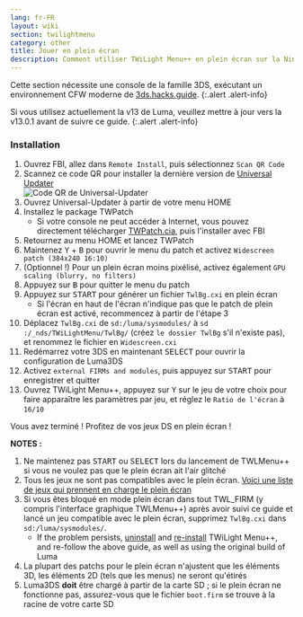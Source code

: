```yaml
---
lang: fr-FR
layout: wiki
section: twilightmenu
category: other
title: Jouer en plein écran
description: Comment utiliser TWiLight Menu++ en plein écran sur la Nintendo 3DS
---
```


Cette section nécessite une console de la famille 3DS, exécutant un environnement CFW moderne de [3ds.hacks.guide](https://3ds.hacks.guide).
{:.alert .alert-info}

Si vous utilisez actuellement la v13 de Luma, veuillez mettre à jour vers la v13.0.1 avant de suivre ce guide.
{:.alert .alert-info}

### Installation
1. Ouvrez FBI, allez dans `Remote Install`, puis sélectionnez `Scan QR Code`
1. Scannez ce code QR pour installer la dernière version de [Universal Updater](https://github.com/Universal-Team/Universal-Updater)<br> ![Code QR de Universal-Updater](https://db.universal-team.net/assets/images/qr/universal-updater-cia.png)
1. Ouvrez Universal-Updater à partir de votre menu HOME
1. Installez le package TWPatch
   - Si votre console ne peut accéder à Internet, vous pouvez directement télécharger [TWPatch.cia](https://gbatemp.net/download/twpatch.37400/version/38832/download?file=302085), puis l'installer avec FBI
1. Retournez au menu HOME et lancez TWPatch
1. Maintenez <kbd class="face">Y</kbd> + <kbd class="face">B</kbd> pour ouvrir le menu du patch et activez `Widescreen patch (384x240 16:10)`
1. (Optionnel !) Pour un plein écran moins pixélisé, activez également `GPU scaling (blurry, no filters)`
1. Appuyez sur <kbd class="face">B</kbd> pour quitter le menu du patch
1. Appuyez sur <kbd>START</kbd> pour générer un fichier `TwlBg.cxi` en plein écran
   - Si l'écran en haut de l'écran n'indique pas que le patch de plein écran est activé, recommencez à partir de l'étape 3
1. Déplacez `TwlBg.cxi` de `sd:/luma/sysmodules/` à `sd :/_nds/TWiLightMenu/TwlBg/` (créez `le dossier TwlBg` s'il n'existe pas), et renommez le fichier en `Widescreen.cxi`
1. Redémarrez votre 3DS en maintenant <kbd>SELECT</kbd> pour ouvrir la configuration de Luma3DS
1. Activez `external FIRMs and modules`, puis appuyez sur <kbd>START</kbd> pour enregistrer et quitter
1. Ouvrez TWiLight Menu++, appuyez sur <kbd class="face">Y</kbd> sur le jeu de votre choix pour faire apparaître les paramètres par jeu, et réglez le `Ratio de l'écran` à `16/10`

Vous avez terminé ! Profitez de vos jeux DS en plein écran !

**NOTES :**
1. Ne maintenez pas <kbd>START</kbd> ou <kbd>SELECT</kbd> lors du lancement de TWLMenu++ si vous ne voulez pas que le plein écran ait l'air glitché
1. Tous les jeux ne sont pas compatibles avec le plein écran. [Voici une liste de jeux qui prennent en charge le plein écran](https://github.com/DS-Homebrew/TWiLightMenu/blob/master/7zfile/3DS%20-%20CFW%20users/Games%20supported%20with%20widescreen.txt)
1. Si vous êtes bloqué en mode plein écran dans tout TWL_FIRM (y compris l'interface graphique TWLMenu++) après avoir suivi ce guide et lancé un jeu compatible avec le plein écran, supprimez `TwlBg.cxi` dans `sd:/luma/sysmodules/`.
   - If the problem persists, [uninstall](https://wiki.ds-homebrew.com/twilightmenu/uninstalling-3ds) and [re-install](https://wiki.ds-homebrew.com/twilightmenu/installing-3ds) TWiLight Menu++, and re-follow the above guide, as well as using the original build of Luma
1. La plupart des patchs pour le plein écran n'ajustent que les éléments 3D, les éléments 2D (tels que les menus) ne seront qu'étirés
1. Luma3DS **doit** être chargé à partir de la carte SD ; si le plein écran ne fonctionne pas, assurez-vous que le fichier `boot.firm` se trouve à la racine de votre carte SD
